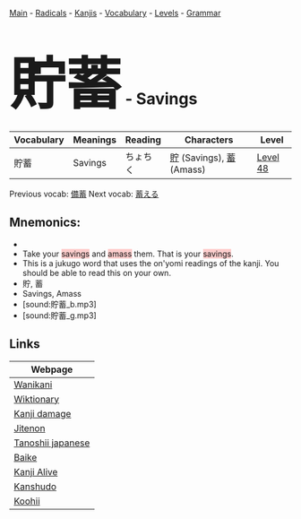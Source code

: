 <style> bigfont {font-size: 100px}</style>
[Main](../README.md) -
[Radicals](../radicals.md) -
[Kanjis](../kanjis.md) -
[Vocabulary](../vocabulary.md) -
[Levels](../levels.md) -
[Grammar](../grammar.md)
# <bigfont> 貯蓄</bigfont> - Savings 

| Vocabulary | Meanings | Reading | Characters | Level |
| --- | --- | --- | --- | --- |
| 貯蓄 | Savings | ちょちく |  [貯](../kanjis/貯.md) (Savings), [蓄](../kanjis/蓄.md) (Amass) | [Level 48](../levels/wk_level48.md) |

Previous vocab: [備蓄](備蓄.md) Next vocab: [蓄える](蓄える.md) 

## Mnemonics:

* 
* Take your <span style="background-color:#ffcccb"> savings</span> and <span style="background-color:#ffcccb"> amass</span> them. That is your <span style="background-color:#ffcccb"> savings</span>.
* This is a jukugo word that uses the on'yomi readings of the kanji. You should be able to read this on your own.
* 貯, 蓄
* Savings, Amass
* [sound:貯蓄_b.mp3]
* [sound:貯蓄_g.mp3]


## Links 

| Webpage |
| --- |
| [Wanikani          ](https://www.wanikani.com/kanji/貯蓄) |
| [Wiktionary        ](https://en.wiktionary.org/wiki/貯蓄) |
| [Kanji damage      ](http://www.kanjidamage.com/kanji/search?utf8=✓&q=貯蓄) |
| [Jitenon           ](https://jitenon.com/kanji/貯蓄) |
| [Tanoshii japanese ](https://www.tanoshiijapanese.com/dictionary/kanji.cfm?k=貯蓄) |
| [Baike             ](https://baike.baidu.com/item/貯蓄) |
| [Kanji Alive       ](https://app.kanjialive.com/貯蓄) |
| [Kanshudo          ](https://www.kanshudo.com/searchmn?q=貯蓄) |
| [Koohii            ](https://kanji.koohii.com/study/kanji/貯蓄) |
